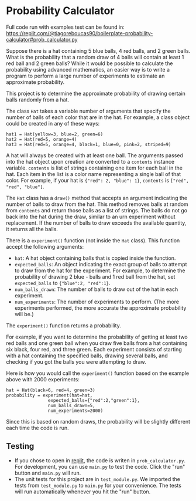 # Probability Calculator

Full code run with examples test can be found in: https://replit.com/@tiagoreboucas90/boilerplate-probability-calculator#prob_calculator.py

Suppose there is a hat containing 5 blue balls, 4 red balls, and 2 green balls. What is the probability that a random draw of 4 balls will contain at least 1 red ball and 2 green balls? While it would be possible to calculate the probability using advanced mathematics, an easier way is to write a program to perform a large number of experiments to estimate an approximate probability.

This project is to determine the approximate probability of drawing certain balls randomly from a hat.

The class `Hat` takes a variable number of arguments that specify the number of balls of each color that are in the hat. For example, a class object could be created in any of these ways:

```text
hat1 = Hat(yellow=3, blue=2, green=6)
hat2 = Hat(red=5, orange=4)
hat3 = Hat(red=5, orange=4, black=1, blue=0, pink=2, striped=9)
```

A hat will always be created with at least one ball. The arguments passed into the hat object upon creation are converted to a `contents` instance variable. `contents` is list of strings containing one item for each ball in the hat. Each item in the list is a color name representing a single ball of that color. For example, if your hat is `{"red": 2, "blue": 1}`, `contents` is `["red", "red", "blue"]`.

The `Hat` class has a `draw()` method that accepts an argument indicating the number of balls to draw from the hat. This method removes balls at random from `contents` and return those balls as a list of strings. The balls do not go back into the hat during the draw, similar to an urn experiment without replacement. If the number of balls to draw exceeds the available quantity, it returns all the balls.

There is a `experiment()` function (not inside the `Hat` class). This function accept the following arguments:

- `hat`: A hat object containing balls that is copied inside the function.
- `expected_balls`: An object indicating the exact group of balls to attempt to draw from the hat for the experiment. For example, to determine the probability of drawing 2 blue - balls and 1 red ball from the hat, set `expected_balls` to `{"blue":2, "red":1}`.
- `num_balls_drawn`: The number of balls to draw out of the hat in each experiment.
- `num_experiments`: The number of experiments to perform. (The more experiments performed, the more accurate the approximate probability will be.)

The `experiment()` function returns a probability.

For example, if you want to determine the probability of getting at least two red balls and one green ball when you draw five balls from a hat containing six black, four red, and three green. Each experiment consists of starting with a hat containing the specified balls, drawing several balls, and checking if you got the balls you were attempting to draw.

Here is how you would call the `experiment()` function based on the example above with 2000 experiments:

```text
hat = Hat(black=6, red=4, green=3)
probability = experiment(hat=hat,
                expected_balls={"red":2,"green":1},
                num_balls_drawn=5,
                num_experiments=2000)
```

Since this is based on random draws, the probability will be slightly different each time the code is run.

## Testing
- If you chose to open in [replit](https://replit.com/@tiagoreboucas90/boilerplate-probability-calculator#prob_calculator.py), the code is writen in `prob_calculator.py`. For development, you can use `main.py` to test the code. Click the "run" button and `main.py` will run.
- The unit tests for this project are in `test_module.py`. We imported the tests from `test_module.py` to `main.py` for your convenience. The tests will run automatically whenever you hit the "run" button.
